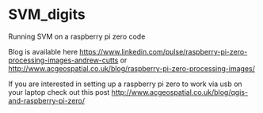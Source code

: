 # SVM_digits
Running SVM on a raspberry pi zero code

Blog is available here https://www.linkedin.com/pulse/raspberry-pi-zero-processing-images-andrew-cutts or http://www.acgeospatial.co.uk/blog/raspberry-pi-zero-processing-images/

If you are interested in setting up a raspberry pi zero to work via usb on your laptop check out this post http://www.acgeospatial.co.uk/blog/qgis-and-raspberry-pi-zero/
